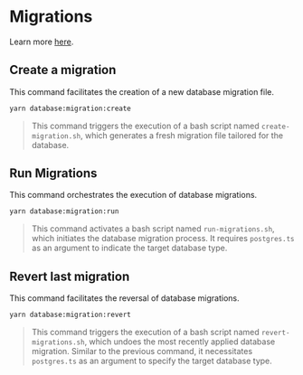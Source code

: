 # Migrations

Learn more [here](https://typeorm.io/migrations).

## Create a migration

This command facilitates the creation of a new database migration file.

```bash
yarn database:migration:create
```

> This command triggers the execution of a bash script named `create-migration.sh`, which generates a fresh migration file tailored for the database.

## Run Migrations

This command orchestrates the execution of database migrations.

```bash
yarn database:migration:run
```

> This command activates a bash script named `run-migrations.sh`, which initiates the database migration process. It requires `postgres.ts` as an argument to indicate the target database type.

## Revert last migration

This command facilitates the reversal of database migrations.

```bash
yarn database:migration:revert
```

> This command triggers the execution of a bash script named `revert-migrations.sh`, which undoes the most recently applied database migration. Similar to the previous command, it necessitates `postgres.ts` as an argument to specify the target database type.
